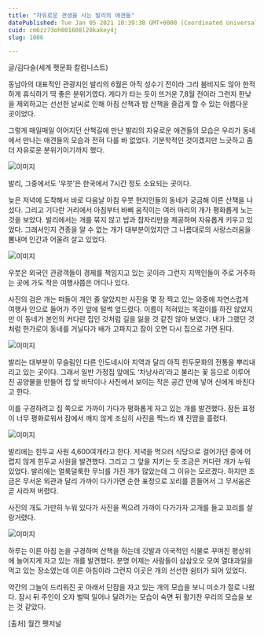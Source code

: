 ```yaml
---
title: "자유로운 견생을 사는 발리의 애견들"
datePublished: Tue Jan 05 2021 10:39:38 GMT+0000 (Coordinated Universal Time)
cuid: cm6zz73oh001608l20kakey4j
slug: 1006

---
```



글/김다슬(세계 펫문화 칼럼니스트)

동남아의 대표적인 관광지인 발리의 6월은 아직 성수기 전이라 그리 붐비지도 않아 한적하게 휴식하기 딱 좋은 분위기였다. 게다가 타는 듯이 뜨거운 7,8월 전이라 그런지 한낮을 제외하고는 선선한 날씨로 인해 아침 산책과 밤 산책을 즐겁게 할 수 있는 아름다운 곳이었다.

그렇게 매일매일 이어지던 산책길에 만난 발리의 자유로운 애견들의 모습은 우리가 동네에서 만나는 애견들의 모습과 전혀 다를 바 없었다. 기분학적인 것이겠지만 느긋하고 좀 더 자유로운 분위기이기까지 했다.

![이미지](https://cdn.hashnode.com/res/hashnode/image/upload/v1739247727354/a8ec67d2-794a-4115-b630-b5c4f1bc5b00.jpeg)

발리, 그중에서도 ‘우붓’은 한국에서 7시간 정도 소요되는 곳이다.

늦은 저녁에 도착해서 바로 다음날 아침 우붓 현지인들의 동네가 궁금해 이른 산책을 나섰다. 그리고 기다란 거리에서 아침부터 바삐 움직이는 여러 마리의 개가 평화롭게 노는 것을 보았다. 발리에서는 개를 묶지 않고 밥과 잠자리만을 제공하며 자유롭게 키우고 있었다. 그래서인지 견종을 알 수 없는 개가 대부분이었지만 그 나름대로의 사랑스러움을 뽐내며 인간과 어울려 살고 있었다.

![이미지](https://cdn.hashnode.com/res/hashnode/image/upload/v1739247729539/c9d2485b-80b0-4f5c-a9f2-8658768bd75d.jpeg)

우붓은 외국인 관광객들이 경제를 책임지고 있는 곳이라 그런지 지역인들이 주로 거주하는 곳에 가도 작은 여행사쯤은 어디나 있다.

사진의 검은 개는 떠돌이 개인 줄 알았지만 사진을 몇 장 찍고 있는 와중에 자연스럽게 여행사 안으로 들어가 주인 앞에 털썩 엎드렸다. 이름이 적혀있는 목걸이를 하진 않았지만 이 동네가 본인의 커다란 집인 것처럼 길을 잃을 것 같진 않아 보였다. 내가 그랬던 것처럼 한가로이 동네를 거닐다가 배가 고파지고 잠이 오면 다시 집으로 가면 된다.

![이미지](https://cdn.hashnode.com/res/hashnode/image/upload/v1739247731969/f4a8bcb8-359f-49e1-a566-a20317bd0fdb.jpeg)

발리는 대부분이 무슬림인 다른 인도네시아 지역과 달리 아직 힌두문화의 전통을 뿌리내리고 있는 곳이다. 그래서 일반 가정집 앞에도 ‘차낭사리’라고 불리는 꽃 등으로 이루어진 공양물을 만들어 집 앞 바닥이나 사진에서 보이는 작은 공간 안에 넣어 신에게 바친다고 한다.

이를 구경하려고 집 쪽으로 가까이 가다가 평화롭게 자고 있는 개를 발견했다. 잠든 표정이 너무 평화로워서 잠에서 깨지 않게 조심히 사진을 찍느라 꽤 진땀을 흘렸다.

![이미지](https://cdn.hashnode.com/res/hashnode/image/upload/v1739247734108/d55d4be0-3164-4ade-b267-4770ad8f9c5c.jpeg)

발리에는 힌두교 사원 4,600여개라고 한다. 저녁을 먹으러 식당으로 걸어가던 중에 어렵지 않게 힌두교 사원을 발견했다. 그리고 그 앞을 지키는 듯 조금은 커다란 개가 누워 있었다. 발리에는 얼룩덜룩한 무늬를 가진 개가 많았는데 그 이유는 모르겠다. 하지만 조금은 무서운 외관과 달리 가까이 다가가면 순한 표정으로 꼬리를 흔들어서 그 무서움은 곧 사라져 버렸다.

사진의 개도 가만히 누워 있다가 사진을 찍으려 가까이 다가가자 고개를 들고 꼬리를 살랑거렸다.

![이미지](https://cdn.hashnode.com/res/hashnode/image/upload/v1739247736489/5de52357-f5df-41cd-b005-dc9c98ba6ecf.jpeg)

하루는 이른 아침 논을 구경하며 산책을 하는데 깃발과 이국적인 식물로 꾸며진 평상위에 늘어지게 자고 있는 개를 발견했다. 분명 어제는 사람들이 삼삼오오 모여 열대과일을 먹고 있는 장소였는데 이른 아침이라 그런지 이곳은 개의 선선한 쉼터가 되어 있었다.

약간의 그늘이 드리워진 곳 아래서 단잠을 자고 있는 개의 모습을 보니 미소가 절로 나왔다. 잠시 뒤 주인이 오자 벌떡 일어나 달려가는 모습이 숙면 뒤 활기찬 우리의 모습을 보는 것 같았다.

[출처] 월간 펫저널